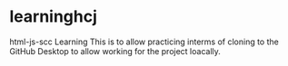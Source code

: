 # learninghcj
html-js-scc Learning
This is to allow practicing interms of cloning to the GitHub Desktop to allow working for the project loacally.
